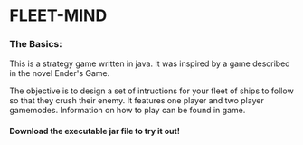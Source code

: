 # FLEET-MIND
### The Basics:
This is a strategy game written in java. It was inspired by a game described in the novel Ender's Game.

The objective is to design a set of intructions for your fleet of ships to follow so that they crush their enemy.
It features one player and two player gamemodes. Information on how to play can be found in game.

#### Download the executable jar file to try it out!
